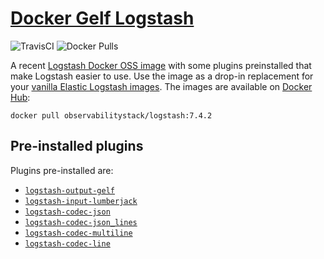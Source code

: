 # [Docker Gelf Logstash](https://github.com/observabilitystack/docker-logstash-gelf)

![TravisCI](https://travis-ci.org/observabilitystack/docker-logstash-gelf.svg?branch=master)
![Docker Pulls](https://img.shields.io/docker/pulls/observabilitystack/logstash)

A recent [Logstash Docker OSS image](https://www.docker.elastic.co/#logstash-7-4-2-oss) 
with some plugins preinstalled that make Logstash
easier to use. Use the image as a drop-in replacement for your 
[vanilla Elastic Logstash images](https://www.elastic.co/guide/en/logstash/7.4/docker.html).
The images are available on [Docker Hub](https://hub.docker.com/r/observabilitystack/logstash):

```docker
docker pull observabilitystack/logstash:7.4.2
```

## Pre-installed plugins

Plugins pre-installed are:

* [`logstash-output-gelf`](https://www.elastic.co/guide/en/logstash/current/plugins-outputs-gelf.htmls)
* [`logstash-input-lumberjack`](https://www.elastic.co/guide/en/logstash/current/plugins-inputs-lumberjack.html)
* [`logstash-codec-json`](https://www.elastic.co/guide/en/logstash/current/plugins-codecs-json.html)
* [`logstash-codec-json_lines`](https://www.elastic.co/guide/en/logstash/current/plugins-codecs-json_lines.html)
* [`logstash-codec-multiline`](https://www.elastic.co/guide/en/logstash/current/plugins-codecs-multiline.html)
* [`logstash-codec-line`](https://www.elastic.co/guide/en/logstash/current/plugins-codecs-line.html)
